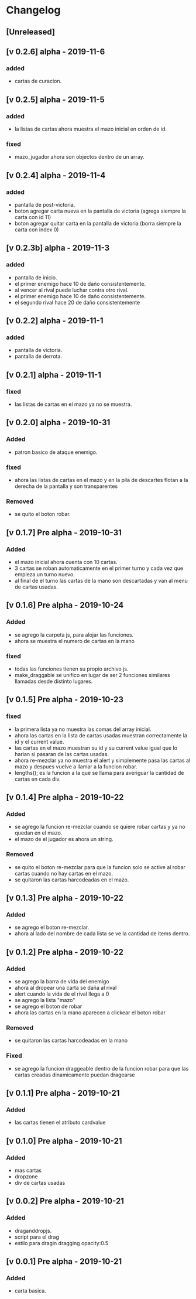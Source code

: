 # Changelog

## [Unreleased]

## [v 0.2.6] alpha - 2019-11-6
### added
- cartas de curacion.


## [v 0.2.5] alpha - 2019-11-5
### added
- la listas de cartas ahora muestra el mazo inicial en orden de id.

### fixed
- mazo_jugador ahora son objectos dentro de un array.

## [v 0.2.4] alpha - 2019-11-4
### added
- pantalla de post-victoria.
- boton agregar carta nueva en la pantalla de victoria (agrega siempre la carta con id 11)
- boton agregar quitar carta en la pantalla de victoria (borra siempre la carta con index 0)

## [v 0.2.3b] alpha - 2019-11-3
### added
- pantalla de inicio.
- el primer enemigo hace 10 de daño consistentemente.
- al vencer al rival puede luchar contra otro rival.
- el primer enemigo hace 10 de daño consistentemente.
- el segundo rival hace 20 de daño consistentemente

## [v 0.2.2] alpha - 2019-11-1
### added
- pantalla de victoria.
- pantalla de derrota.

## [v 0.2.1] alpha - 2019-11-1
### fixed
- las listas de cartas en el mazo ya no se muestra.

## [v 0.2.0] alpha - 2019-10-31
### Added
- patron basico de ataque enemigo.

### fixed
- ahora las listas de cartas en el mazo y en la pila de descartes flotan a la derecha de la pantalla y son transparentes

### Removed
- se quito el boton robar.

## [v 0.1.7] Pre alpha - 2019-10-31
### Added
- el mazo inicial ahora cuenta con 10 cartas.
- 3 cartas se roban automaticamente en el primer turno y cada vez que empieza un turno nuevo.
- al final de el turno las cartas de la mano son descartadas y van al menu de cartas usadas.

## [v 0.1.6] Pre alpha - 2019-10-24
### Added
- se agrego la carpeta js, para alojar las funciones.
- ahora se muestra el numero de cartas en la mano

### fixed
- todas las funciones tienen su propio archivo js.
- make_draggable se unifico en lugar de ser 2 funciones similares llamadas desde distinto lugares.

## [v 0.1.5] Pre alpha - 2019-10-23
### fixed
- la primera lista ya no muestra las comas del array inicial.
- ahora las cartas en la lista de cartas usadas muestran correctamente la id y el current value.
- las cartas en el mazo muestran su id y su current value igual que lo harian si pasaran de las cartas usadas.
- ahora re-mezclar ya no muestra el alert y simplemente pasa las cartas al mazo y despues vuelve a llamar a la funcion robar.
- lengths(); es la funcion a la que se llama para averiguar la cantidad de cartas en cada div.


## [v 0.1.4] Pre alpha - 2019-10-22
### Added
- se agrego la funcion re-mezclar cuando se quiere robar cartas y ya no quedan en el mazo.
- el mazo de el jugador es ahora un string.

### Removed
- se quito el boton re-mezclar para que la funcion solo se active al robar cartas cuando no hay cartas en el mazo.
- se quitaron las cartas harcodeadas en el mazo.




## [v 0.1.3] Pre alpha - 2019-10-22
### Added
- se agrego el boton re-mezclar.
- ahora al lado del nombre de cada lista se ve la cantidad de items dentro.



## [v 0.1.2] Pre alpha - 2019-10-22
### Added
- se agrego la barra de vida del enemigo
- ahora al dropear una carta se daña al rival
- alert cuando la vida de el rival llega a 0
- se agrego la lista "mazo"
- se agrego el boton de robar
- ahora las cartas en la mano aparecen a clickear el boton robar

### Removed
- se quitaron las cartas harcodeadas en la mano

### Fixed
- se agrego  la funcion draggeable dentro de la funcion robar para que las cartas creadas dinamicamente puedan dragearse


## [v 0.1.1] Pre alpha - 2019-10-21
### Added
- las cartas tienen el atributo cardvalue

## [v 0.1.0] Pre alpha - 2019-10-21
### Added
- mas cartas
- dropzone
- div de cartas usadas

## [v 0.0.2] Pre alpha - 2019-10-21
### Added
- draganddropjs.
- script para el drag
- estilo para dragin dragging  opacity:0.5

## [v 0.0.1] Pre alpha - 2019-10-21
### Added
- carta basica.
